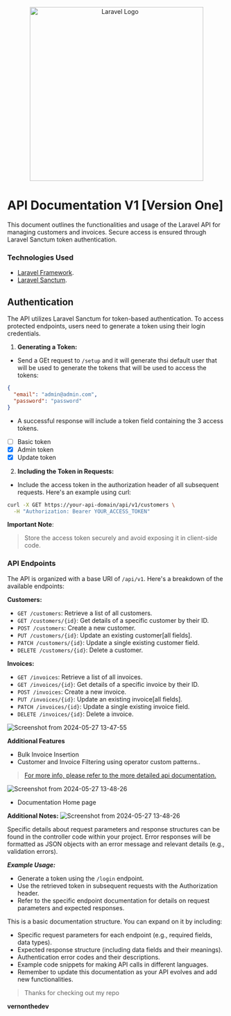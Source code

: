 <p align="center"><a href="https://laravel.com" target="_blank"><img src="https://raw.githubusercontent.com/laravel/art/master/logo-lockup/5%20SVG/2%20CMYK/1%20Full%20Color/laravel-logolockup-cmyk-red.svg" width="400" alt="Laravel Logo"></a></p>

API Documentation V1 [Version One]
====================

This document outlines the functionalities and usage of the Laravel API for managing customers and invoices. Secure access is ensured through Laravel Sanctum token authentication.

### Technologies Used

- [Laravel Framework](https://laravel.com/docs/11.x/installation).
- [Laravel Sanctum](https://laravel.com/docs/11.x/sanctum).


## Authentication
The API utilizes Laravel Sanctum for token-based authentication. To access protected endpoints, users need to generate a token using their login credentials.

1. **Generating a Token:**
- Send a GEt request to ```/setup``` and it will generate thsi default user that will be used to generate the tokens that will be used to access the tokens:

```json
{
  "email": "admin@admin.com",
  "password": "password"
}
```

- A successful response will include a token field containing the 3 access tokens.
- [ ] Basic token
- [x] Admin token
- [x] Update token

2. **Including the Token in Requests:**
- Include the access token in the authorization header of all subsequent requests. Here's an example using curl:
```bash
curl -X GET https://your-api-domain/api/v1/customers \
  -H "Authorization: Bearer YOUR_ACCESS_TOKEN"
```
__Important Note__: 
>Store the access token securely and avoid exposing it in client-side code.

### API Endpoints
The API is organized with a base URI of ```/api/v1```. Here's a breakdown of the available endpoints:

**Customers:**

- ```GET /customers```: Retrieve a list of all customers.
- ```GET /customers/{id}```: Get details of a specific customer by their ID.
- ```POST /customers```: Create a new customer.
- ```PUT /customers/{id}```: Update an existing customer[all fields].
- ```PATCH /customers/{id}```: Update a single existing customer field.
- ```DELETE /customers/{id}```: Delete a customer.

**Invoices:**

- ```GET /invoices```: Retrieve a list of all invoices.
- ```GET /invoices/{id}```: Get details of a specific invoice by their ID.
- ```POST /invoices```: Create a new invoice.
- ```PUT /invoices/{id}```: Update an existing invoice[all fields].
- ```PATCH /invoices/{id}```: Update a single existing invoice field.
- ```DELETE /invoices/{id}```: Delete a invoice.

![Screenshot from 2024-05-27 13-47-55](https://github.com/vernonthedev/documentationApi/assets/108737724/5665d609-404b-4420-8257-733ea902f9c9)


**Additional Features**
- Bulk Invoice Insertion
- Customer and Invoice Filtering using operator custom patterns..
> [For more info, please refer to the more detailed api documentation.](https://vernonthedev.github.io/api/docs)

![Screenshot from 2024-05-27 13-48-26](https://github.com/vernonthedev/documentationApi/assets/108737724/93bfc2b8-28af-47da-9e23-eb114cd972aa)
- Documentation Home page



**Additional Notes:**
![Screenshot from 2024-05-27 13-48-26](https://github.com/vernonthedev/documentationApi/assets/108737724/a5e87556-3237-44ab-a60b-7254417e7bbd)


Specific details about request parameters and response structures can be found in the controller code within your project.
Error responses will be formatted as JSON objects with an error message and relevant details (e.g., validation errors).

***Example Usage:***
- Generate a token using the ```/login``` endpoint.
- Use the retrieved token in subsequent requests with the Authorization header.
- Refer to the specific endpoint documentation for details on request parameters and expected responses.

This is a basic documentation structure. You can expand on it by including:

- Specific request parameters for each endpoint (e.g., required fields, data types).
- Expected response structure (including data fields and their meanings).
- Authentication error codes and their descriptions.
- Example code snippets for making API calls in different languages.
- Remember to update this documentation as your API evolves and add new functionalities.

> Thanks for checking out my repo 

**vernonthedev**
